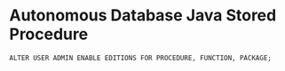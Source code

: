 # Autonomous Database Java Stored Procedure

```ALTER USER ADMIN ENABLE EDITIONS FOR PROCEDURE, FUNCTION, PACKAGE;```
